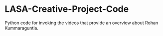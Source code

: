 # LASA-Creative-Project-Code
Python code for invoking the videos that provide an overview about Rohan Kummaraguntla.
